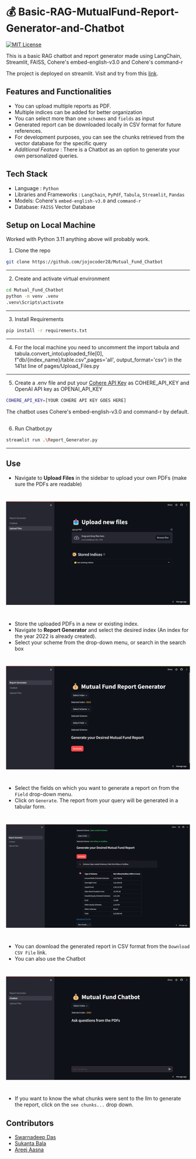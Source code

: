 # 💰 Basic-RAG-MutualFund-Report-Generator-and-Chatbot

[![MIT License](https://img.shields.io/badge/License-MIT-green.svg)](https://choosealicense.com/licenses/mit/)
 
This is a basic RAG chatbot and report generator made using LangChain, Streamlit, FAISS, Cohere's embed-english-v3.0 and Cohere's command-r

The project is deployed on streamlit. Visit and try from this [link](https://chatfunds.streamlit.app/).

## Features and Functionalities
- You can upload multiple reports as PDF.
- Multiple indices can be added for better organization
- You can select more than one `schemes` and `fields` as input
- Generated report can be downloaded locally in CSV format for future references.
- For development purposes, you can see the chunks retrieved from the vector database for the specific query
- *Additional Feature* : There is a Chatbot as an option to generate your own personalized queries.

## Tech Stack
- Language : `Python`
- Libraries and Frameworks : `LangChain`, `PyPdf`, `Tabula`, `Streamlit`, `Pandas`
- Models: Cohere's `embed-english-v3.0` and `command-r`
- Database: `FAISS` Vector Database

## Setup on Local Machine

Worked with Python 3.11 anything above will probably work.

1. Clone the repo

 ```sh
 git clone https://github.com/jojocoder28/Mutual_Fund_Chatbot
 ```
 ---
2. Create and activate virtual environment
```sh
cd Mutual_Fund_Chatbot
python -m venv .venv
.venv\Scripts\activate
```
---
 3. Install Requirements

 ```sh
pip install -r requirements.txt
```
---

4. For the local machine you need to uncomment the import tabula and tabula.convert_into(uploaded_file[0], f"db/{index_name}/table.csv",pages='all', output_format='csv') in the 141st line of pages/Upload_Files.py

---

5. Create a .env file and put your [Cohere API Key](https://dashboard.cohere.com/api-keys) as COHERE_API_KEY and OpenAI API key as OPENAI_API_KEY

```sh
COHERE_API_KEY=[YOUR COHERE API KEY GOES HERE]
```

The chatbot uses Cohere's embed-english-v3.0 and command-r by default.

##
6. Run Chatbot.py

```sh
streamlit run .\Report_Generator.py
```

---
## Use

- Navigate to **Upload Files** in the sidebar to upload your own PDFs (make sure the PDFs are readable)
#
![Upload](image/upload_files.png)
#
- Store the uploaded PDFs in a new or existing index.
- Navigate to **Report Generator** and select the desired index (An index for the year 2022 is already created).
- Select your scheme from the drop-down menu, or search in the search box
#
![Select Scheme](image/generate_report.png)
#
- Select the fields on which you want to generate a report on from the `Field` drop-down menu.
- Click on `Generate`. The report from your query will be generated in a tabular form.
#
![Chatbot](image/report.png)
#
- You can download the generated report in CSV format from the `Download CSV File` link.
- You can also use the Chatbot
#
 ![Chatbot](image/chatbot.png)
 #
- If you want to know the what chunks were sent to the llm to generate the report, click on the `see chunks...` drop down.


## Contributors

- [Swarnadeep Das](https://github.com/jojocoder28)
- [Sukanta Bala](https://github.com/su1nta) 
- [Areej Aasna](https://github.com/areejaasna) 
